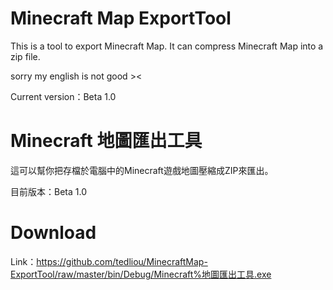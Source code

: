 # Minecraft Map ExportTool
  This is a tool to export Minecraft Map.
  It can compress Minecraft Map into a zip file.

  sorry my english is not good ><

  Current version：Beta 1.0

# Minecraft 地圖匯出工具
  這可以幫你把存檔於電腦中的Minecraft遊戲地圖壓縮成ZIP來匯出。

  目前版本：Beta 1.0

# Download

  Link：https://github.com/tedliou/MinecraftMap-ExportTool/raw/master/bin/Debug/Minecraft%地圖匯出工具.exe

